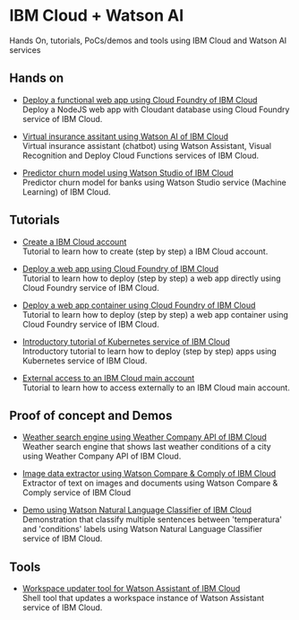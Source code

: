 # IBM Cloud + Watson AI
Hands On, tutorials, PoCs/demos and tools using IBM Cloud and Watson AI services

## Hands on
* [Deploy a functional web app using Cloud Foundry of IBM Cloud](https://github.com/afforeroc/deploy-functional-web-app)<br>
Deploy a NodeJS web app with Cloudant database using Cloud Foundry service of IBM Cloud.

* [Virtual insurance assitant using Watson AI of IBM Cloud](https://github.com/afforeroc/insurance-assitant)<br>
Virtual insurance assistant (chatbot) using Watson Assistant, Visual Recognition and Deploy Cloud Functions services of IBM Cloud.

* [Predictor churn model using Watson Studio of IBM Cloud](https://github.com/afforeroc/predictor-churn-model)<br>
Predictor churn model for banks using Watson Studio service (Machine Learning) of IBM Cloud.

## Tutorials
* [Create a IBM Cloud account](https://github.com/afforeroc/create-ibm-cloud-account)<br>
Tutorial to learn how to create (step by step) a IBM Cloud account.

* [Deploy a web app using Cloud Foundry of IBM Cloud](https://github.com/afforeroc/deploy-direct-cloud-foundry)<br>
Tutorial to learn how to deploy (step by step) a web app directly using Cloud Foundry service of IBM Cloud.

* [Deploy a web app container using Cloud Foundry of IBM Cloud](https://github.com/afforeroc/deploy-container-cloud-foundry)<br>
Tutorial to learn how to deploy (step by step) a web app container using Cloud Foundry service of IBM Cloud.

* [Introductory tutorial of Kubernetes service of IBM Cloud](https://github.com/afforeroc/kubernetes-intro-ibm-cloud)<br>
Introductory tutorial to learn how to deploy (step by step) apps using Kubernetes service of IBM Cloud.

* [External access to an IBM Cloud main account](https://github.com/afforeroc/external-access-to-ibmc-account)<br>
Tutorial to learn how to access externally to an IBM Cloud main account.

## Proof of concept and Demos
* [Weather search engine using Weather Company API of IBM Cloud](https://github.com/afforeroc/last-weather-conditions)<br>
Weather search engine that shows last weather conditions of a city using Weather Company API of IBM Cloud.

* [Image data extractor using Watson Compare & Comply of IBM Cloud](https://github.com/afforeroc/image-data-extractor)<br>
Extractor of text on images and documents using Watson Compare & Comply service of IBM Cloud

* [Demo using Watson Natural Language Classifier of IBM Cloud](https://github.com/afforeroc/watson-nlc-demo)<br>
Demonstration that classify multiple sentences between 'temperatura' and 'conditions' labels using Watson Natural Language Classifier service of IBM Cloud.

## Tools
* [Workspace updater tool for Watson Assistant of IBM Cloud](https://github.com/afforeroc/watson-assistant-workspace-updater)<br>
Shell tool that updates a workspace instance of Watson Assistant service of IBM Cloud.
